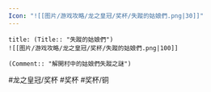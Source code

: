 ```yaml
---
Icon: "![[图片/游戏攻略/龙之皇冠/奖杯/失蹤的姑娘們.png|30]]"
---
```

```ad-common-bronze-trophy
title: (Title:: "失蹤的姑娘們")
![[图片/游戏攻略/龙之皇冠/奖杯/失蹤的姑娘們.png|100]]

(Comment:: "解開村中的姑娘們失蹤之謎")
```

#龙之皇冠/奖杯 #奖杯 #奖杯/铜
